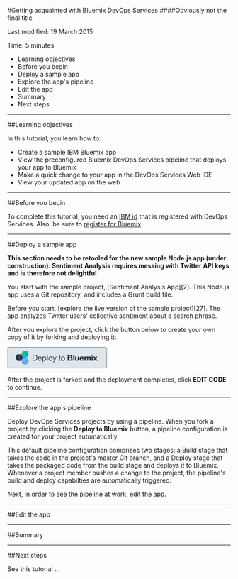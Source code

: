 #Getting acquainted with Bluemix DevOps Services
####Obviously not the final title

Last modified: 19 March 2015

Time: 5 minutes

* Learning objectives
* Before you begin
* Deploy a sample app
* Explore the app's pipeline
* Edit the app
* Summary
* Next steps

---
##Learning objectives

In this tutorial, you learn how to:
* Create a sample IBM Bluemix app
* View the preconfigured Bluemix DevOps Services pipeline that deploys your app to Bluemix 
* Make a quick change to your app in the DevOps Services Web IDE
* View your updated app on the web

--- 
##Before you begin

To complete this tutorial, you need an [IBM id][30] that is registered with DevOps Services. Also, be sure to [register for Bluemix][32].

--- 
##Deploy a sample app

**This section needs to be retooled for the new sample Node.js app (under construction). Sentiment Analysis requires messing with Twitter API keys and is therefore not delightful.**

You start with the sample project, [Sentiment Analysis App][2]. This Node.js app uses a Git repository, and includes a Grunt build file.

Before you start, [explore the live version of the sample project][27]. The app analyzes Twitter users' collective sentiment about a search phrase. 

After you explore the project, click the button below to create your own copy of it by forking and deploying it:

<a target="_blank" href="https://bluemix.net/deploy?repository=https://hub.jazz.net/git/ibmdevopsservices/Sentiment.Analysis.App"><img src="images/bigButton.png" alt="Deploy to Bluemix"></a>

After the project is forked and the deployment completes, click **EDIT CODE** to continue.

---
##Explore the app's pipeline

Deploy DevOps Services projects by using a pipeline. When you fork a project by clicking the **Deploy to Bluemix** button, a pipeline configuration is created for your project automatically.

This default pipeline configuration comprises two stages: a Build stage that takes the code in the project's master Git branch, and a Deploy stage that takes the packaged code from the build stage and deploys it to Bluemix. Whenever a project member pushes a change to the project, the pipeline's build and deploy capabilties are automatically triggered.

<!--We shouldn't actually talk about jobs here, right?-->

Next, in order to see the pipeline at work, edit the app.

---
##Edit the app

---
##Summary

---
##Next steps

See this tutorial ...

[30]: https://hub.jazz.net/register
[31]: https://jazz.net/action/register
[32]: https://apps.admin.ibmcloud.com/manage/trial/bluemix.html